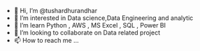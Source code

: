 - 👋 Hi, I’m @tushardhurandhar
- 👀 I’m interested in Data science,Data Engineering and analytic
- 🌱 I’m learn Python , AWS , MS Excel , SQL , Power BI
- 💞️ I’m looking to collaborate on Data related project 
- 📫 How to reach me ...

<!---
tushardhurandhar/tushardhurandhar is a ✨ special ✨ repository because its `README.md` (this file) appears on your GitHub profile.
You can click the Preview link to take a look at your changes.
--->
